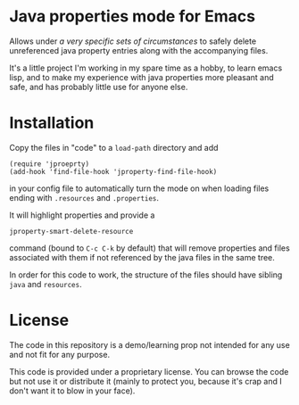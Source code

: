 Java properties mode for Emacs
===

Allows under _a very specific sets of circumstances_ to safely delete unreferenced java property entries along with the accompanying files.

It's a little project I'm working in my spare time as a hobby, to learn emacs lisp, and to make my experience with java properties more pleasant and safe, and has probably little use for anyone else.

Installation
===

Copy the files in "code" to a `load-path` directory and add

    (require 'jproeprty)
    (add-hook 'find-file-hook 'jproperty-find-file-hook) 

in your config file to automatically turn the mode on when loading files ending with `.resources` and `.properties`.

It will highlight properties and provide a 

    jproperty-smart-delete-resource

command (bound to `C-c C-k` by default) that will remove properties and files associated with them if not referenced by the java files in the same tree.

In order for this code to work, the structure of the files should have sibling `java` and `resources`.

License
===

The code in this repository is a demo/learning prop not intended for any use and not fit for any purpose.

This code is provided under a proprietary license. You can browse the code but not use it or distribute it (mainly to protect you, because it's crap and I don't want it to blow in your face).

